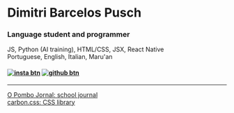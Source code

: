 # Dimitri Barcelos Pusch
### Language student and programmer
JS, Python (AI training), HTML/CSS, JSX, React Native<br/>
Portuguese, English, Italian, Maru'an

#### [![insta btn](https://img.shields.io/badge/-Instagram-%23E4405F?style=for-the-badge&logo=instagram&logoColor=white)](https://instagram.com/mity.bp) [![github btn](https://img.shields.io/badge/-GitHub-%13338?style=for-the-badge&logo=github&logoColor=white)](https://github.com/mitybp)
---
[O Pombo Jornal: school journal](https://opombo.vercel.app)<br>
[carbon.css: CSS library](https://carboncss.pages.dev/)
